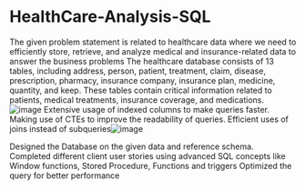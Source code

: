 # HealthCare-Analysis-SQL
The given problem statement is related to healthcare data where we need to efficiently store, retrieve, and analyze medical and insurance-related data to answer the business problems
The healthcare database consists of 13 tables, including address, person, patient, treatment, claim, disease, prescription, pharmacy, insurance company, insurance plan, medicine, quantity, and keep. These tables contain critical information related to patients, medical treatments, insurance coverage, and medications.
![image](https://github.com/akshay-venur/HealthCare-Analysis-SQL/assets/43615481/3b58304a-dcb3-4887-918b-aa81e4add9df)
Extensive usage of indexed columns to make queries faster.
Making use of CTEs to improve the readability of queries.
Efficient uses of joins instead of subqueries![image](https://github.com/akshay-venur/HealthCare-Analysis-SQL/assets/43615481/19c044c7-7d88-4358-b855-f9a22fcca636)

Designed the Database on the given data and reference schema.
Completed different client user stories using advanced SQL concepts like Window
functions, Stored Procedure, Functions and triggers
Optimized the query for better performance
